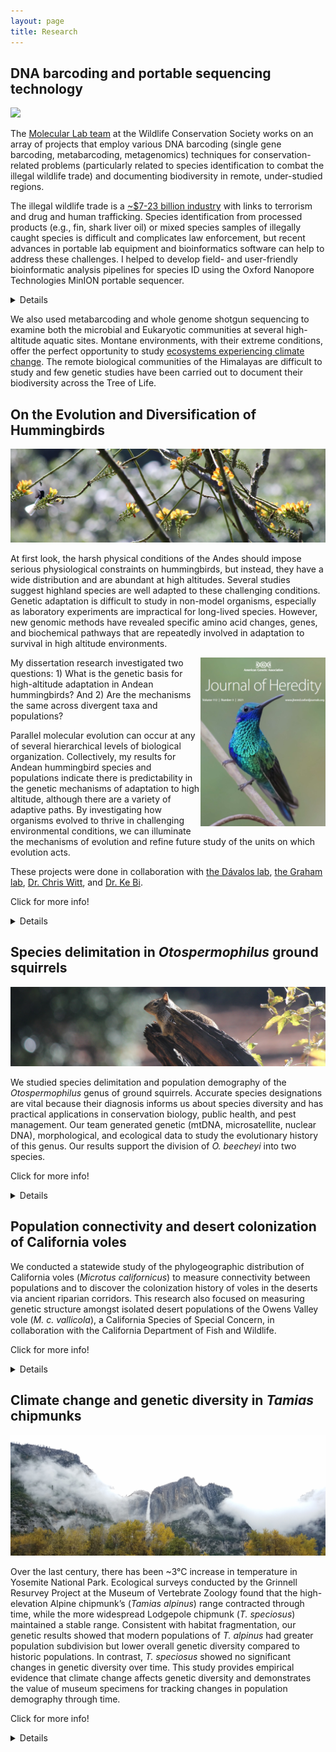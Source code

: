 ```yaml
---
layout: page
title: Research
---
```


## DNA barcoding and portable sequencing technology

![](/assets/img/bz.jpg)

The [Molecular Lab team](https://oneworldonehealth.wcs.org/Initiatives/WCS-Molecular-Program.aspx) at the Wildlife Conservation Society works on an array of projects that employ various DNA barcoding (single gene barcoding, metabarcoding, metagenomics) techniques for conservation-related problems (particularly related to species identification to combat the illegal wildlife trade) and documenting biodiversity in remote, under-studied regions.

The illegal wildlife trade is a [~$7-23 billion industry](https://www.awf.org/news/world-wildlife-day-highlights-severity-wildlife-crime) with links to terrorism and drug and human trafficking. Species identification from processed products (e.g., fin, shark liver oil) or mixed species samples of illegally caught species is difficult and complicates law enforcement, but recent advances in portable lab equipment and bioinformatics software can help to address these challenges. I helped to develop field- and user-friendly bioinformatic analysis pipelines for species ID using the Oxford Nanopore Technologies MinION portable sequencer.

<details>
*Relevant publications:*

- Vasiljevic, N., **M.C.W. Lim**, E. Humble, A. Seah, A. Kratzer, N. Morf, S. Prost, and R. Ogden. 2021. [Developmental validation of Oxford Nanopore Technology MinION sequence data and the NGSpeciesID bioinformatic pipeline for forensic genetic species identification](https://doi.org/10.1016/j.fsigen.2021.102493). Forensic Science International: Genetics.
- Sahlin, K., **M.C.W. Lim**, and S. Prost. 2021. [NGSpeciesID: DNA barcode and amplicon consensus generation from long-read sequencing data](https://doi.org/10.1002/ece3.7146). Ecology and Evolution.
- Seah, A*, **M.C.W. Lim**\*, D. McAloose, S. Prost, T.A. Seimon. 2020. [MinION-based DNA barcoding of preserved and non-invasively collected wildlife samples](https://doi.org/10.3390/genes11040445). Genes. *Contributed equally.
</details>

We also used metabarcoding and whole genome shotgun sequencing to examine both the microbial and Eukaryotic communities at several high-altitude aquatic sites. Montane environments, with their extreme conditions, offer the perfect opportunity to study [ecosystems experiencing climate change](https://newsroom.wcs.org/News-Releases/articleType/ArticleView/articleId/12472/Wildlife-Conservation-Society-Molecular-Biologist-Tracie-Seimon-Participates-in-Trailblazing-National-Geographic-and-Rolex-Expedition-to-Mt-Everest.aspx). The remote biological communities of the Himalayas are difficult to study and few genetic studies have been carried out to document their biodiversity across the Tree of Life.

## On the Evolution and Diversification of Hummingbirds

![](/assets/img/jacobin.jpg)

At first look, the harsh physical conditions of the Andes should impose serious physiological constraints on hummingbirds, but instead, they have a wide distribution and are abundant at high altitudes. Several studies suggest highland species are well adapted to these challenging conditions. Genetic adaptation is difficult to study in non-model organisms, especially as laboratory experiments are impractical for long-lived species. However, new genomic methods have revealed specific amino acid changes, genes, and biochemical pathways that are repeatedly involved in adaptation to survival in high altitude environments.

<img align="left" height="270" width="200" src="/assets/img/jhered_cover.png" style="float: right;">

My dissertation research investigated two questions: 1) What is the genetic basis for high-altitude adaptation in Andean hummingbirds? And 2) Are the mechanisms the same across divergent taxa and populations?

Parallel molecular evolution can occur at any of several hierarchical levels of biological organization. Collectively, my results for Andean hummingbird species and populations indicate there is predictability in the genetic mechanisms of adaptation to high altitude, although there are a variety of adaptive paths. By investigating how organisms evolved to thrive in challenging environmental conditions, we can illuminate the mechanisms of evolution and refine future study of the units on which evolution acts.

These projects were done in collaboration with [the Dávalos lab](https://lmdavalos.github.io/), [the Graham lab](https://www.wsl.ch/en/employees/graham.html), [Dr. Chris Witt](https://www.unmornithology.org/home), and [Dr. Ke Bi](https://www.linkedin.com/in/ke-bi-6b513376/).

Click for more info!

<details>
*Relevant media:*

- **Lim, M.C.W.**, K. Bi, C.C. Witt, C.H. Graham, and L.M. Dávalos. 2021. [Pervasive genomic signatures of local adaptation to altitude across highland specialist Andean hummingbird populations](https://doi.org/10.1093/jhered/esab008). Journal of Heredity.
  - We were featured as Editor's Choice for the May 2021 issue! Cover photo of a sparkling violetear (*Colibri coruscans*) by Brian Zwiebel - Sabrewing Nature Tours
- **Lim, M.C.W.**, C.C. Witt, C.H. Graham, and L.M. Dávalos. 2019. [Parallel molecular evolution in pathways, genes, and sites in high-elevation hummingbirds revealed by comparative transcriptomics](https://doi.org/10.1093/gbe/evz101). Genome Biol Evol.
  - Highlight article on our GBE paper: McGrath, C. 2019. [Highlight: Andean hummingbirds reveal distinct evolutionary pathways to high-altitude adaptation](https://doi.org/10.1093/gbe/evz126). Genome Biol Evol.
  - Honorable Mention for Best Graduate Paper published in 2019! :)

*Graduate student research funding:*

- American Genetic Association Evolutionary, Ecological, or Conservation Genomics Award
- American Museum of Natural History Frank M. Chapman Memorial Fund
- American Society of Naturalists Student Research Award
- National Science Foundation Doctoral Dissertation Improvement Grant
- Wilson Ornithological Society Research Grant
- American Ornithologists’ Union Research Award
- Stony Brook University Dept. of Ecology and Evolution Slobodkin Fund, Williams Fund
- National Science Foundation Graduate Research Fellowship
</details>

## Species delimitation in *Otospermophilus* ground squirrels

![](/assets/img/beecheyi.jpg)

We studied species delimitation and population demography of the *Otospermophilus* genus of ground squirrels. Accurate species designations are vital because their diagnosis informs us about species diversity and has practical applications in conservation biology, public health, and pest management. Our team generated genetic (mtDNA, microsatellite, nuclear DNA), morphological, and ecological data to study the evolutionary history of this genus. Our  results support the division of *O. beecheyi* into two species.

Click for more info!

<details>
*Relevant media:*
- Phuong, M.A., **M.C.W. Lim**, D.R. Wait, K.C. Rowe, and C. Moritz. 2014. [Delimiting species in the genus, *Otospermophilus* (Rodentia: Sciuridae) using genetics, ecology, and morphology](https://academic.oup.com/biolinnean/article/113/4/1136/2416020?login=true). Biological Journal of the Linnean Society.
- Featured on [Understanding Evolution website](https://evolution.berkeley.edu/evolibrary/news/120201_tinychameleons)
</details>

## Population connectivity and desert colonization of California voles

We conducted a statewide study of the phylogeographic distribution of California voles (*Microtus californicus*) to measure connectivity between populations and to discover the colonization history of voles in the deserts via ancient riparian corridors. This research also focused on measuring genetic structure amongst isolated desert populations of the Owens Valley vole (*M. c. vallicola*), a California Species of Special Concern, in collaboration with the California Department of Fish and Wildlife.

Click for more info!
<details>
*Relevant publications:*
- Conroy, C. J., J.L. Patton, **M.C.W. Lim**, M. Phuong, B. Parmenter, and S. Höhna. 2016. [Following the rivers: historical reconstruction of California voles *Microtus californicus* (Rodentia: Muridae) in the deserts of eastern California](https://academic.oup.com/biolinnean/article/119/1/80/2701676?login=true). Biological Journal of the Linnean Society.
- Parmenter, B.E., **M.C.W. Lim**, Y. Chen, C.J. Conroy, and B.F.M. Olechnowski. 2015. [Microsatellite variation in the Owens Valley vole: *Microtus californicus vallicola*](https://bioone.org/journals/the-southwestern-naturalist/volume-60/issue-2-3/SWNAT-D-14-0004.1/Microsatellite-variation-in-the-Owens-Valley-Vole-iMicrotus-californicus-vallicola/10.1894/SWNAT-D-14-0004.1.short). Southwestern Naturalist.
</details>

## Climate change and genetic diversity in *Tamias* chipmunks

![](/assets/img/yosemite.jpg)

Over the last century, there has been ~3°C increase in temperature in Yosemite National Park. Ecological surveys conducted by the Grinnell Resurvey Project at the Museum of Vertebrate Zoology found that the high-elevation Alpine chipmunk’s (*Tamias alpinus*) range contracted through time, while the more widespread Lodgepole chipmunk (*T. speciosus*) maintained a stable range. Consistent with habitat fragmentation, our genetic results showed that modern populations of *T. alpinus* had greater population subdivision but lower overall genetic diversity compared to historic populations. In contrast, *T. speciosus* showed no significant changes in genetic diversity over time. This study provides empirical evidence that climate change affects genetic diversity and demonstrates the value of museum specimens for tracking changes in population demography through time.

Click for more info!
<details>
*Relevant media:*
- Rubidge, E.M., J.L. Patton, **M. Lim**, A.C. Burton, J.S. Brashares, and C.C. Moritz. 2012. [Climate-induced range shift drives genetic erosion in an alpine mammal](https://www.nature.com/articles/nclimate1415). Nature Climate Change.
- Featured on [Understanding Evolution website](https://evolution.berkeley.edu/evolibrary/news/120301_chipmunks)
</details>
